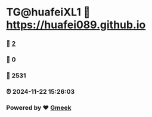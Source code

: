 # TG@huafeiXL1 :link: https://huafei089.github.io 
### :page_facing_up: [2](https://huafei089.github.io/tag.html) 
### :speech_balloon: 0 
### :hibiscus: 2531 
### :alarm_clock: 2024-11-22 15:26:03 
### Powered by :heart: [Gmeek](https://github.com/Meekdai/Gmeek)
